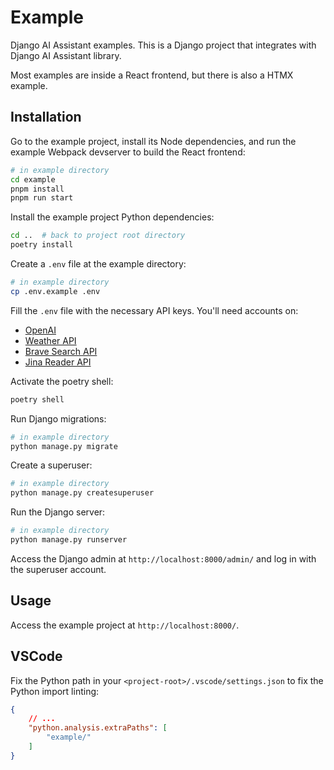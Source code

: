 # Example

Django AI Assistant examples. This is a Django project that integrates with Django AI Assistant library.

Most examples are inside a React frontend, but there is also a HTMX example.

## Installation

Go to the example project, install its Node dependencies, and run the example Webpack devserver to build the React frontend:

```bash
# in example directory
cd example
pnpm install
pnpm run start
```

Install the example project Python dependencies:

```bash
cd ..  # back to project root directory
poetry install
```

Create a `.env` file at the example directory:

```bash
# in example directory
cp .env.example .env
```

Fill the `.env` file with the necessary API keys. You'll need accounts on:

- [OpenAI](https://platform.openai.com/)
- [Weather API](https://www.weatherapi.com/)
- [Brave Search API](https://app.tavily.com/)
- [Jina Reader API](https://jina.ai/)

Activate the poetry shell:
    
```bash
poetry shell
```

Run Django migrations:

```bash
# in example directory
python manage.py migrate
```

Create a superuser:

```bash
# in example directory
python manage.py createsuperuser
```

Run the Django server:

```bash
# in example directory
python manage.py runserver
```

Access the Django admin at `http://localhost:8000/admin/` and log in with the superuser account.

## Usage

Access the example project at `http://localhost:8000/`.

## VSCode

Fix the Python path in your `<project-root>/.vscode/settings.json` to fix the Python import linting:

```json
{
    // ...
    "python.analysis.extraPaths": [
        "example/"
    ]
}
```
